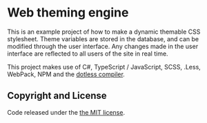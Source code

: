 # Web theming engine
This is an example project of how to make a dynamic themable CSS stylesheet. Theme variables are stored in the database, and can be modified through the user interface. Any changes made in the user interface are reflected to all users of the site in real time.

This project makes use of C#, TypeScript / JavaScript, SCSS, .Less, WebPack, NPM and the [dotless compiler](https://github.com/dotless/dotless).

## Copyright and License
Code released under the [the MIT license](https://github.com/devston/real-time-web-theming-engine/blob/master/LICENSE).
